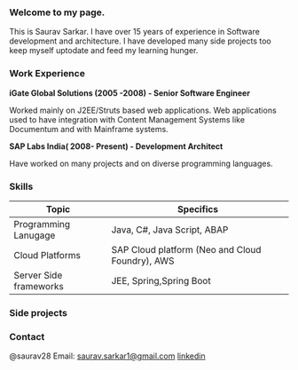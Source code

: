 ### Welcome to my page.
This is Saurav Sarkar.
I have over 15 years of experience in Software development and architecture.
I have developed many side projects too keep myself uptodate and feed my learning hunger.

### Work Experience
**iGate Global Solutions (2005 -2008) - Senior Software Engineer**

Worked mainly on J2EE/Struts based web applications. Web applications used to have integration with Content Management Systems like Documentum and with Mainframe systems.

**SAP Labs India( 2008- Present) - Development Architect**

Have worked on many projects and on diverse programming languages.

### Skills

| Topic      | Specifics |
| ----------- | ----------- |
| Programming Lanugage      | Java, C#, Java Script, ABAP       |
| Cloud Platforms   | SAP Cloud platform (Neo and Cloud Foundry), AWS        |
| Server Side frameworks  | JEE, Spring,Spring Boot       |

### Side projects


### Contact
@saurav28
Email: saurav.sarkar1@gmail.com
[linkedin](https://www.linkedin.com/in/sauravsarkar1/)
